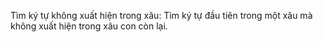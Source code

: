 Tìm ký tự không xuất hiện trong xâu: Tìm ký tự đầu tiên trong một xâu mà không xuất hiện trong xâu con còn lại.
